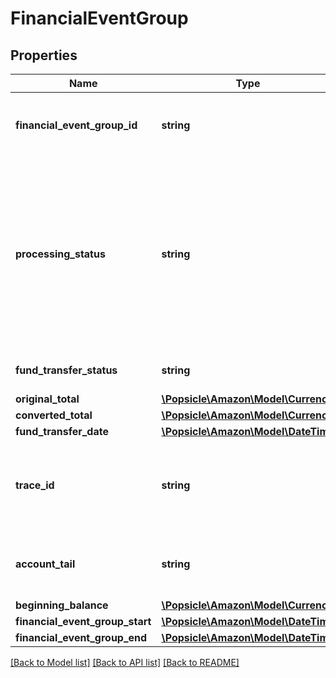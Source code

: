# FinancialEventGroup

## Properties
Name | Type | Description | Notes
------------ | ------------- | ------------- | -------------
**financial_event_group_id** | **string** | A unique identifier for the financial event group. | [optional] 
**processing_status** | **string** | The processing status of the financial event group indicates whether the balance of the financial event group is settled.  Possible values:  * Open  * Closed | [optional] 
**fund_transfer_status** | **string** | The status of the fund transfer. | [optional] 
**original_total** | [**\Popsicle\Amazon\Model\Currency**](Currency.md) |  | [optional] 
**converted_total** | [**\Popsicle\Amazon\Model\Currency**](Currency.md) |  | [optional] 
**fund_transfer_date** | [**\Popsicle\Amazon\Model\\DateTime**](\DateTime.md) |  | [optional] 
**trace_id** | **string** | The trace identifier used by sellers to look up transactions externally. | [optional] 
**account_tail** | **string** | The account tail of the payment instrument. | [optional] 
**beginning_balance** | [**\Popsicle\Amazon\Model\Currency**](Currency.md) |  | [optional] 
**financial_event_group_start** | [**\Popsicle\Amazon\Model\\DateTime**](\DateTime.md) |  | [optional] 
**financial_event_group_end** | [**\Popsicle\Amazon\Model\\DateTime**](\DateTime.md) |  | [optional] 

[[Back to Model list]](../../README.md#documentation-for-models) [[Back to API list]](../../README.md#documentation-for-api-endpoints) [[Back to README]](../../README.md)

